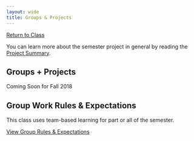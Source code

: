 ```yaml
---
layout: wide
title: Groups & Projects
---
```


<a href="/class" class="button small">Return to Class</a>

<p>You can learn more about the semester project in general by reading the <a href="/class/assignments/project-summary.html">Project Summary</a>.</p>

## Groups + Projects ##

Coming Soon for Fall 2018

<!--
{% assign items = site.groups | sort: "number" %}
<ul>
{% for item in items %}
	{% if item.semester == 'fall-2017' %}
	<li><a href="{{ item.url }}">{{ item.title }}: {{ item.client}} ({{ item.members }})</a></li>
	{% endif %}
{% endfor %}
</ul>

-->

<h2>Group Work Rules & Expectations</h2>

<p>This class uses team-based learning for part or all of the semester.</p>

<a href="policies" class="button small">View Group Rules & Expectations</a>
